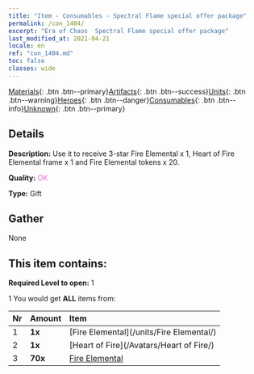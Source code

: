 ```yaml
---
title: "Item - Consumables - Spectral Flame special offer package"
permalink: /con_1404/
excerpt: "Era of Chaos  Spectral Flame special offer package"
last_modified_at: 2021-04-21
locale: en
ref: "con_1404.md"
toc: false
classes: wide
---
```

 [Materials](/Items/){: .btn .btn--primary}[Artifacts](/Items/Artifacts/){: .btn .btn--success}[Units](/Items/Units/){: .btn .btn--warning}[Heroes](/Items/Heroes/){: .btn .btn--danger}[Consumables](/Items/Consumables/){: .btn .btn--info}[Unknown](/Items/Unknown/){: .btn .btn--primary}

## Details
 **Description:** Use it to receive 3-star Fire Elemental x 1, Heart of Fire Elemental frame x 1 and Fire Elemental tokens x 20.

 **Quality:** <span style="color: #DA70D6">OK</span>

 **Type:** Gift

## Gather

  None

## This item contains:

 **Required Level to open:** 1

 1 You would get **ALL** items  from:

  | Nr | Amount |     Item    |
  |:---|:-------|:------------|
  | 1 |  **1x** | [Fire Elemental](/units/Fire Elemental/) |  | 
  | 2 |  **1x** | [Heart of Fire](/Avatars/Heart of Fire/) |  | 
  | 3 |  **70x** | [Fire Elemental](/Items/unt_265/) |  | 
